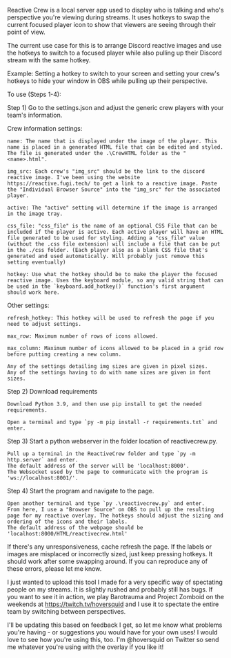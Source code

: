 Reactive Crew is a local server app used to display who is talking and who's perspective you're viewing during streams. It uses hotkeys to swap the current focused player icon to show that viewers are seeing through their point of view.

The current use case for this is to arrange Discord reactive images and use the hotkeys to switch to a focused player while also pulling up their Discord stream with the same hotkey.

Example: Setting a hotkey to switch to your screen and setting your crew's hotkeys to hide your window in OBS while pulling up their perspective.

To use (Steps 1-4):

Step 1) Go to the settings.json and adjust the generic crew players with your team's information. 

Crew information settings:

    name: The name that is displayed under the image of the player. This name is placed in a generated HTML file that can be edited and styled. The file is generated under the .\CrewHTML folder as the "<name>.html".

    img_src: Each crew's "img_src" should be the link to the discord reactive image. I've been using the website https://reactive.fugi.tech/ to get a link to a reactive image. Paste the "Individual Browser Source" into the "img_src" for the associated player. 

    active: The "active" setting will determine if the image is arranged in the image tray. 

    css_file: "css_file" is the name of an optional CSS File that can be included if the player is active. Each active player will have an HTML file generated to be used for styling. Adding a "css_file" value (without the .css file extension) will include a file that can be put in the ./css folder. (Each player also as a blank CSS file that's generated and used automatically. Will probably just remove this setting eventually) 

    hotkey: Use what the hotkey should be to make the player the focused reactive image. Uses the keyboard module, so any valid string that can be used in the `keyboard.add_hotkey()` function's first argument should work here.

Other settings:

    refresh_hotkey: This hotkey will be used to refresh the page if you need to adjust settings.

    max_row: Maximum number of rows of icons allowed. 

    max_column: Maximum number of icons allowed to be placed in a grid row before putting creating a new column.

    Any of the settings detailing img sizes are given in pixel sizes.
    Any of the settings having to do with name sizes are given in font sizes.

Step 2) Download requirements

    Download Python 3.9, and then use pip install to get the needed requirements.

    Open a terminal and type `py -m pip install -r requirements.txt` and enter.

Step 3) Start a python webserver in the folder location of reactivecrew.py.

    Pull up a terminal in the ReactiveCrew folder and type `py -m http.server` and enter.
    The default address of the server will be 'localhost:8000'.
    The Websocket used by the page to communicate with the program is 'ws://localhost:8001/'.

Step 4) Start the program and navigate to the page.

    Open another terminal and type `py .\reactivecrew.py` and enter.
    From here, I use a "Browser Source" on OBS to pull up the resulting page for my reactive overlay. The hotkeys should adjust the sizing and ordering of the icons and their labels.
    The default address of the webpage should be 'localhost:8000/HTML/reactivecrew.html'

If there's any unresponsiveness, cache refresh the page.
If the labels or images are misplaced or incorrectly sized, just keep pressing hotkeys. It should work after some swapping around.
If you can reproduce any of these errors, please let me know.

I just wanted to upload this tool I made for a very specific way of spectating people on my streams. It is slightly rushed and probably still has bugs. If you want to see it in action, we play Barotrauma and Project Zomboid on the weekends at https://twitch.tv/hoversquid and I use it to spectate the entire team by switching between perspectives. 

I'll be updating this based on feedback I get, so let me know what problems you're having - or suggestions you would have for your own uses! 
I would love to see how you're using this, too. I'm @hoversquid on Twitter so send me whatever you're using with the overlay if you like it!